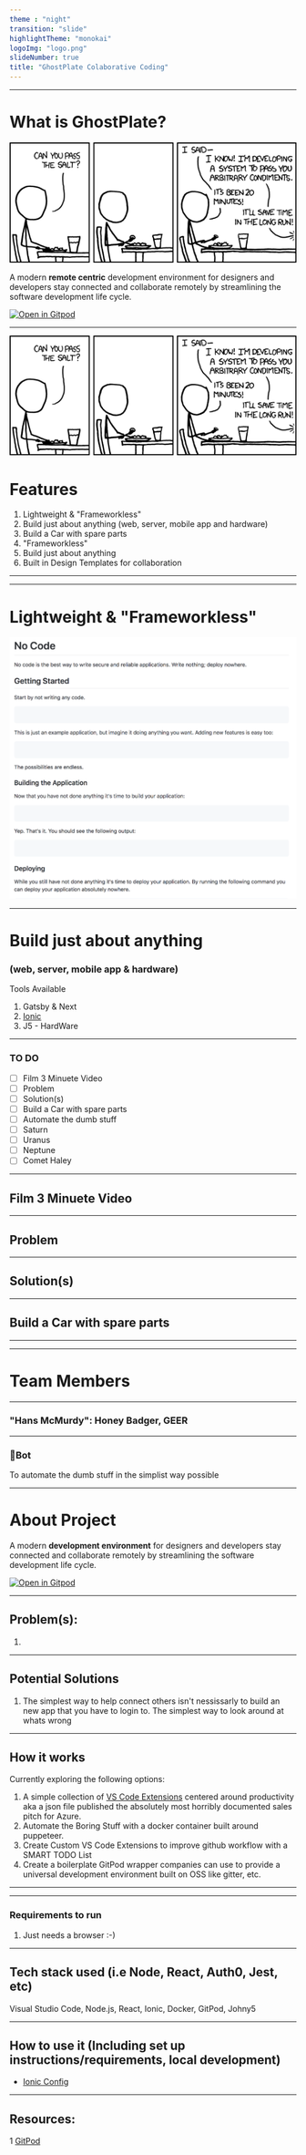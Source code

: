 ```yaml
---
theme : "night"
transition: "slide"
highlightTheme: "monokai"
logoImg: "logo.png"
slideNumber: true
title: "GhostPlate Colaborative Coding"
---
```



---

# What is GhostPlate?
[![image showing nvm is installed](./911.png)]()

A modern **remote centric** development environment for designers and developers stay connected and collaborate remotely by streamlining the software development life cycle.

[![Open in Gitpod](http://gitpod.io/button/open-in-gitpod.svg)](https://gitpod.io#https://github.com/gitpod-io/gitpod-status)

---

[![image showing nvm is installed](./911.png)]()


# Features

1. Lightweight & "Frameworkless"
2. Build just about anything (web, server, mobile app and hardware)
3. Build a Car with spare parts
4. "Frameworkless"
5. Build just about anything
6. Built in Design Templates for collaboration

---



---
# Lightweight & "Frameworkless"

[![image showing nvm is installed](./nocode.png)]()

---

# Build just about anything 
### (web, server, mobile app & hardware)
Tools Available
1. Gatsby & Next 
2. [Ionic](https://github.com/hpssjellis/ionic-webcam-help)
3. J5 - HardWare


---

### TO DO

- [ ] Film 3 Minuete Video
- [ ] Problem
- [ ] Solution(s)
- [ ] Build a Car with spare parts
- [ ] Automate the dumb stuff
- [ ] Saturn
- [ ] Uranus
- [ ] Neptune
- [ ] Comet Haley

---

## Film 3 Minuete Video

---

## Problem

---

## Solution(s)

---

## Build a Car with spare parts

---



---

# Team Members

---

### "Hans McMurdy": Honey Badger, GEER

---

### 👻Bot  
To automate the dumb stuff in the simplist way possible

---

# About Project
A modern **development environment** for designers and developers stay connected and collaborate remotely by streamlining the software development life cycle.

[![Open in Gitpod](http://gitpod.io/button/open-in-gitpod.svg)](https://gitpod.io#https://github.com/gitpod-io/gitpod-status)



---

## Problem(s):
1. 

<!-- [![Software Development Life Cycle](CollaborationTemplates/SDLC.drawio.svg)]() -->

---

## Potential Solutions
<!-- [![Software Development Life Cycle](CollaborationTemplates/Overview.drawio.svg)]() -->

1. The simplest way to help connect others
isn't nessissarly to build an new app that you have to login to. The simplest way to look around at whats wrong

---
## How it works
Currently exploring the following options:
1. A simple collection of [VS Code Extensions](https://marketplace.visualstudio.com/items?itemName=HansBashesMS.covid-working) centered around productivity aka a json file published the absolutely most horribly documented sales pitch for Azure.
2. Automate the Boring Stuff with a docker container built around puppeteer.
2. Create Custom VS Code Extensions to improve github workflow with a SMART TODO List
3. Create a boilerplate GitPod wrapper companies can use to provide a universal development environment built on OSS like gitter, etc.

---

--- 
### Requirements to run
1.  Just needs a browser :-) 

--- 

## Tech stack used (i.e Node, React, Auth0, Jest, etc)
Visual Studio Code, Node.js, React, Ionic, Docker, GitPod, Johny5

---

## How to use it (Including set up instructions/requirements, local development)

- [Ionic Config](https://github.com/hpssjellis/ionic-webcam-help)

----
## Resources:
1 [GitPod](https://www.gitpod.io/blog/gitpodify/)